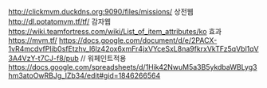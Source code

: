 http://clickmvm.duckdns.org:9090/files/missions/ 상전웹
http://dl.potatomvm.tf/tf/ 감자웹
https://wiki.teamfortress.com/wiki/List_of_item_attributes/ko 효과
https://mvm.tf/ 
https://docs.google.com/document/d/e/2PACX-1vR4mcdvfPIib0sfEtzhv_l6lz42ox6xmFr4jxVYceSxL8na9fkrxVkTFz5qVbl1qV3A4VzY-t7CJ-f8/pub // 워페인트적용
https://docs.google.com/spreadsheets/d/1Hik42NwuM5a3B5ykdbaWBLyg3hm3atoOwRBJg_IZb34/edit#gid=1846266564 
